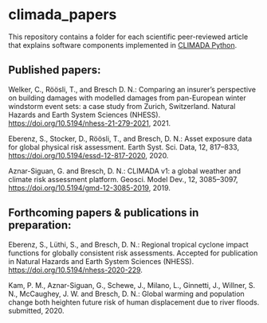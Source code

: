 # climada_papers

This repository contains a folder for each scientific peer-reviewed article that explains software components implemented in [CLIMADA Python](https://github.com/CLIMADA-project/climada_python).

## Published papers:

Welker, C., Röösli, T., and Bresch D. N.: Comparing an insurer’s perspective on building damages with modelled damages from pan-European winter windstorm event sets: a case study from Zurich, Switzerland. Natural Hazards and Earth System Sciences (NHESS). https://doi.org/10.5194/nhess-21-279-2021, 2021.

Eberenz, S., Stocker, D., Röösli, T., and Bresch, D. N.: Asset exposure data for global physical risk assessment. Earth Syst. Sci. Data, 12, 817–833, https://doi.org/10.5194/essd-12-817-2020, 2020.

Aznar-Siguan, G. and Bresch, D. N.: CLIMADA v1: a global weather and climate risk assessment platform. Geosci. Model Dev., 12, 3085–3097, https://doi.org/10.5194/gmd-12-3085-2019, 2019.

## Forthcoming papers & publications in preparation:

Eberenz, S., Lüthi, S., and Bresch, D. N.: Regional tropical cyclone impact functions for globally consistent risk assessments.
Accepted for publication in Natural Hazards and Earth System Sciences (NHESS). https://doi.org/10.5194/nhess-2020-229.

Kam, P. M., Aznar-Siguan, G., Schewe, J., Milano, L., Ginnetti, J., Willner, S. N., McCaughey, J. W. and Bresch, D. N.: Global warming and population change both heighten future risk of human
displacement due to river floods. submitted, 2020.
